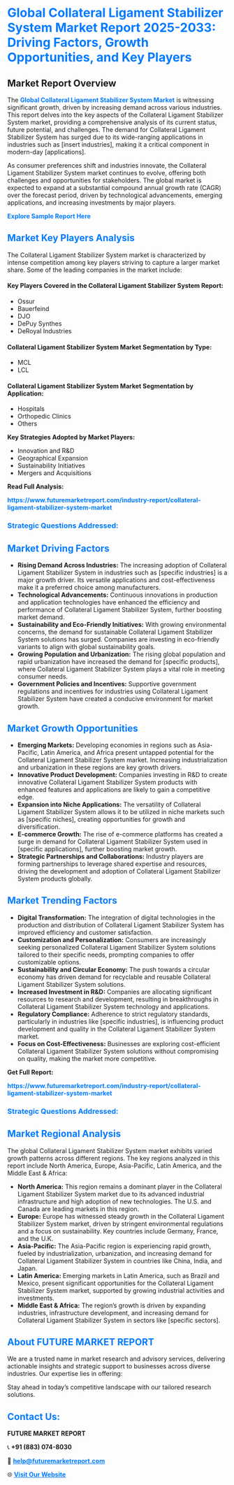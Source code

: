 <h1 style="color: #007BFF;">Global Collateral Ligament Stabilizer System Market Report 2025-2033: Driving Factors, Growth Opportunities, and Key Players</h1>

<section id="overview">
<h2>Market Report Overview</h2>
<p>The <a href="https://www.futuremarketreport.com/industry-report/collateral-ligament-stabilizer-system-market" style="color: #007BFF; text-decoration: none;"><strong>Global Collateral Ligament Stabilizer System Market</strong></a> is witnessing significant growth, driven by increasing demand across various industries. This report delves into the key aspects of the Collateral Ligament Stabilizer System market, providing a comprehensive analysis of its current status, future potential, and challenges. The demand for Collateral Ligament Stabilizer System has surged due to its wide-ranging applications in industries such as [insert industries], making it a critical component in modern-day [applications].</p>
<p>As consumer preferences shift and industries innovate, the Collateral Ligament Stabilizer System market continues to evolve, offering both challenges and opportunities for stakeholders. The global market is expected to expand at a substantial compound annual growth rate (CAGR) over the forecast period, driven by technological advancements, emerging applications, and increasing investments by major players.</p>
</section>

<section id="overview">
<p><a href="https://www.futuremarketreport.com/request-sample/reportId=77171" style="color: #007BFF; text-decoration: none;"><strong>Explore Sample Report Here</strong></a></p>
</section>

<section id="key-players">
<h2 style="color: #007BFF;">Market Key Players Analysis</h2>
<p>The Collateral Ligament Stabilizer System market is characterized by intense competition among key players striving to capture a larger market share. Some of the leading companies in the market include:</p>
<h4>Key Players Covered in the Collateral Ligament Stabilizer System Report:</h4>
<ul><li>Ossur</li><li>Bauerfeind</li><li>DJO</li><li>DePuy Synthes</li><li>DeRoyal Industries</li></ul>
<h4>Collateral Ligament Stabilizer System Market Segmentation by Type:</h4>
<ul><li>MCL</li><li>LCL</li></ul>

<h4>Collateral Ligament Stabilizer System Market Segmentation by Application:</h4>
<ul><li>Hospitals</li><li>Orthopedic Clinics</li><li>Others</li></ul>
<p><strong>Key Strategies Adopted by Market Players:</strong></p>
<ul>
<li>Innovation and R&D</li>
<li>Geographical Expansion</li>
<li>Sustainability Initiatives</li>
<li>Mergers and Acquisitions</li>
</ul>
</section>

<section>
<p><strong>Read Full Analysis: </strong></p><a href="https://www.futuremarketreport.com/industry-report/collateral-ligament-stabilizer-system-market" style="color: #007BFF; text-decoration: none;"><strong>https://www.futuremarketreport.com/industry-report/collateral-ligament-stabilizer-system-market</strong></a>
<h3 style="color: #007BFF;">Strategic Questions Addressed:</h3>
</section>

<section id="driving-factors">
<h2 style="color: #007BFF;">Market Driving Factors</h2>
<ul>
<li><strong>Rising Demand Across Industries:</strong> The increasing adoption of Collateral Ligament Stabilizer System in industries such as [specific industries] is a major growth driver. Its versatile applications and cost-effectiveness make it a preferred choice among manufacturers.</li>
<li><strong>Technological Advancements:</strong> Continuous innovations in production and application technologies have enhanced the efficiency and performance of Collateral Ligament Stabilizer System, further boosting market demand.</li>
<li><strong>Sustainability and Eco-Friendly Initiatives:</strong> With growing environmental concerns, the demand for sustainable Collateral Ligament Stabilizer System solutions has surged. Companies are investing in eco-friendly variants to align with global sustainability goals.</li>
<li><strong>Growing Population and Urbanization:</strong> The rising global population and rapid urbanization have increased the demand for [specific products], where Collateral Ligament Stabilizer System plays a vital role in meeting consumer needs.</li>
<li><strong>Government Policies and Incentives:</strong> Supportive government regulations and incentives for industries using Collateral Ligament Stabilizer System have created a conducive environment for market growth.</li>
</ul>
</section>

<section id="growth-opportunities">
<h2 style="color: #007BFF;">Market Growth Opportunities</h2>
<ul>
<li><strong>Emerging Markets:</strong> Developing economies in regions such as Asia-Pacific, Latin America, and Africa present untapped potential for the Collateral Ligament Stabilizer System market. Increasing industrialization and urbanization in these regions are key growth drivers.</li>
<li><strong>Innovative Product Development:</strong> Companies investing in R&D to create innovative Collateral Ligament Stabilizer System products with enhanced features and applications are likely to gain a competitive edge.</li>
<li><strong>Expansion into Niche Applications:</strong> The versatility of Collateral Ligament Stabilizer System allows it to be utilized in niche markets such as [specific niches], creating opportunities for growth and diversification.</li>
<li><strong>E-commerce Growth:</strong> The rise of e-commerce platforms has created a surge in demand for Collateral Ligament Stabilizer System used in [specific applications], further boosting market growth.</li>
<li><strong>Strategic Partnerships and Collaborations:</strong> Industry players are forming partnerships to leverage shared expertise and resources, driving the development and adoption of Collateral Ligament Stabilizer System products globally.</li>
</ul>
</section>

<section id="trending-factors">
<h2 style="color: #007BFF;">Market Trending Factors</h2>
<ul>
<li><strong>Digital Transformation:</strong> The integration of digital technologies in the production and distribution of Collateral Ligament Stabilizer System has improved efficiency and customer satisfaction.</li>
<li><strong>Customization and Personalization:</strong> Consumers are increasingly seeking personalized Collateral Ligament Stabilizer System solutions tailored to their specific needs, prompting companies to offer customizable options.</li>
<li><strong>Sustainability and Circular Economy:</strong> The push towards a circular economy has driven demand for recyclable and reusable Collateral Ligament Stabilizer System solutions.</li>
<li><strong>Increased Investment in R&D:</strong> Companies are allocating significant resources to research and development, resulting in breakthroughs in Collateral Ligament Stabilizer System technology and applications.</li>
<li><strong>Regulatory Compliance:</strong> Adherence to strict regulatory standards, particularly in industries like [specific industries], is influencing product development and quality in the Collateral Ligament Stabilizer System market.</li>
<li><strong>Focus on Cost-Effectiveness:</strong> Businesses are exploring cost-efficient Collateral Ligament Stabilizer System solutions without compromising on quality, making the market more competitive.</li>
</ul>
</section>

<section>
<p><strong>Get Full Report: </strong></p><a href="https://www.futuremarketreport.com/industry-report/collateral-ligament-stabilizer-system-market" style="color: #007BFF; text-decoration: none;"><strong>https://www.futuremarketreport.com/industry-report/collateral-ligament-stabilizer-system-market</strong></a>
<h3 style="color: #007BFF;">Strategic Questions Addressed:</h3>
</section>


<section id="regional-analysis">
<h2 style="color: #007BFF;">Market Regional Analysis</h2>
<p>The global Collateral Ligament Stabilizer System market exhibits varied growth patterns across different regions. The key regions analyzed in this report include North America, Europe, Asia-Pacific, Latin America, and the Middle East & Africa:</p>
<ul>
<li><strong>North America:</strong> This region remains a dominant player in the Collateral Ligament Stabilizer System market due to its advanced industrial infrastructure and high adoption of new technologies. The U.S. and Canada are leading markets in this region.</li>
<li><strong>Europe:</strong> Europe has witnessed steady growth in the Collateral Ligament Stabilizer System market, driven by stringent environmental regulations and a focus on sustainability. Key countries include Germany, France, and the U.K.</li>
<li><strong>Asia-Pacific:</strong> The Asia-Pacific region is experiencing rapid growth, fueled by industrialization, urbanization, and increasing demand for Collateral Ligament Stabilizer System in countries like China, India, and Japan.</li>
<li><strong>Latin America:</strong> Emerging markets in Latin America, such as Brazil and Mexico, present significant opportunities for the Collateral Ligament Stabilizer System market, supported by growing industrial activities and investments.</li>
<li><strong>Middle East & Africa:</strong> The region’s growth is driven by expanding industries, infrastructure development, and increasing demand for Collateral Ligament Stabilizer System in sectors like [specific sectors].</li>
</ul>
</section>

<footer>
<h2 style="color: #007BFF;">About FUTURE MARKET REPORT</h2>
<p>We are a trusted name in market research and advisory services, delivering actionable insights and strategic support to businesses across diverse industries. Our expertise lies in offering:</p>

<p>Stay ahead in today’s competitive landscape with our tailored research solutions.</p>

<h2 style="color: #007BFF;">Contact Us:</h2>
<p><strong>FUTURE MARKET REPORT</strong></p>
<p>📞 <strong>+91 (883) 074-8030</strong></p>
<p>📧 <strong><a href="mailto:help@futuremarketreport.com" style="color: #007BFF;">help@futuremarketreport.com</a></strong></p>
<p>🌐 <strong><a href="https://www.futuremarketreport.com/" style="color: #007BFF;">Visit Our Website</a></strong></p>
</footer>